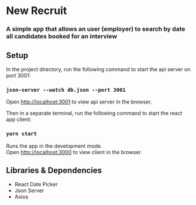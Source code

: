 # New Recruit

### A simple app that allows an user (employer) to search by date all candidates booked for an interview

## Setup

In the project directory, run the following command to start the api server on port 3001:

### `json-server --watch db.json --port 3001`

Open [http://localhost:3001](http://localhost:3001) to view api server in the browser.

Then in a separate terminal, run the following command to start the react app client:

### `yarn start`

Runs the app in the development mode.<br />
Open [http://localhost:3000](http://localhost:3000) to view client in the browser.

## Libraries & Dependencies

- React Date Picker
- Json Server
- Axios
